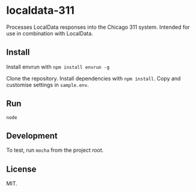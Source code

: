 localdata-311
=============

Processes LocalData responses into the Chicago 311 system.
Intended for use in combination with LocalData.

Install
-------

Install envrun with `npm install envrun -g`

Clone the repository. Install dependencies with `npm install`. Copy and customise settings in `sample.env`.

Run
---

`node `

Development
-----------

To test, run `mocha` from the project root.

License
-----

MIT.

